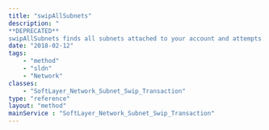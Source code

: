 ```yaml
---
title: "swipAllSubnets"
description: "
**DEPRECATED**
swipAllSubnets finds all subnets attached to your account and attempts to create a SWIP transaction for all subnets that do not already have a SWIP transaction in progress. "
date: "2018-02-12"
tags:
    - "method"
    - "sldn"
    - "Network"
classes:
    - "SoftLayer_Network_Subnet_Swip_Transaction"
type: "reference"
layout: "method"
mainService : "SoftLayer_Network_Subnet_Swip_Transaction"
---
```

